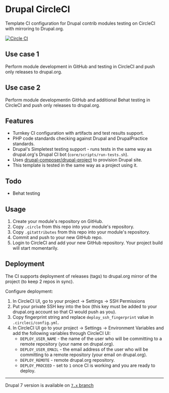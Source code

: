 # Drupal CircleCI
Template CI configuration for Drupal contrib modules testing on CircleCI
with mirroring to Drupal.org. 

[![Circle CI](https://circleci.com/gh/integratedexperts/drupal_circleci.svg?style=shield)](https://circleci.com/gh/alexdesignworks/drupal_circleci)

## Use case 1
Perform module development in GitHub and testing in CircleCI and push only 
releases to drupal.org.

## Use case 2
Perform module developmentin GitHub and additional Behat testing in CircleCI 
and push only releases to drupal.org.

## Features
- Turnkey CI configuration with artifacts and test results support.
- PHP code standards checking against Drupal and DrupalPractice standards.
- Drupal's Simpletest testing support - runs tests in the same way as 
  drupal.org's Drupal CI bot (`core/scripts/run-tests.sh`).
- Uses [drupal-composer/drupal-project](https://github.com/drupal-composer/drupal-project) 
  to provision Drupal site.
- This template is tested in the same way as a project using it.

## Todo
- Behat testing    

## Usage
1. Create your module's repository on GitHub.
2. Copy `.circle` from this repo into your module's repository.
3. Copy `.gitattributes` from this repo into your module's repository.
4. Commit and push to your new GitHub repo.
5. Login to CircleCI and add your new GitHub repository. Your project build will 
   start momentarily.
   
## Deployment
The CI supports deployment of releases (tags) to drupal.org mirror of the 
project (to keep 2 repos in sync).

Configure deployment:
1. In CircleCI UI, go to your project -> Settings -> SSH Permissions
2. Put your private SSH key into the box (this key must be added to your 
   drupal.org account so that CI would push as you).  
3. Copy fingerprint string and replace `deploy_ssh_fingerprint` value in 
   `.circleci/config.yml`.
4. In CircleCI UI go to your project -> Settings -> Environment Variables and 
   add the following variables through CircleCI UI:
   - `DEPLOY_USER_NAME` - the name of the user who will be committing to a 
     remote repository (your name on drupal.org).  
   - `DEPLOY_USER_EMAIL` - the email address of the user who will be committing 
     to a remote repository (your email on drupal.org).
   - `DEPLOY_REMOTE` - remote drupal.org repository.
   - `DEPLOY_PROCEED` - set to `1` once CI is working and you are ready to 
     deploy.
        
----
Drupal 7 version is available on [`7.x` branch](https://github.com/integratedexperts/drupal_circleci/tree/7.x)
